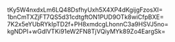 tKy5W4nxdxLm6LQ48DsfhyUxh5X4XP4dKgijgFzosXI=
1bnCmTXZjFT7QS5d31cdtgftON1PUD9OTk8wiCfpBXE=
7K2x5eYUbRYkIpTD2f+PH8xmdcgLhonnC3a9HSVJ5no=
kgNDPI+wGdlVTKi91eW2FN8TjVQiyMYk89Zo4EargSk=
